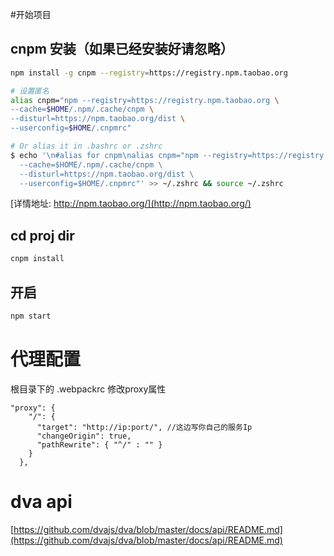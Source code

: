 #开始项目
## cnpm 安装（如果已经安装好请忽略）
```sh
npm install -g cnpm --registry=https://registry.npm.taobao.org

# 设置匿名
alias cnpm="npm --registry=https://registry.npm.taobao.org \
--cache=$HOME/.npm/.cache/cnpm \
--disturl=https://npm.taobao.org/dist \
--userconfig=$HOME/.cnpmrc"

# Or alias it in .bashrc or .zshrc
$ echo '\n#alias for cnpm\nalias cnpm="npm --registry=https://registry.npm.taobao.org \
  --cache=$HOME/.npm/.cache/cnpm \
  --disturl=https://npm.taobao.org/dist \
  --userconfig=$HOME/.cnpmrc"' >> ~/.zshrc && source ~/.zshrc

```
[详情地址: http://npm.taobao.org/](http://npm.taobao.org/) 

## cd proj dir
```sh
cnpm install
```
## 开启
```sh
npm start
```

# 代理配置
根目录下的 .webpackrc
修改proxy属性

```
"proxy": {
    "/": {
      "target": "http://ip:port/", //这边写你自己的服务Ip
      "changeOrigin": true,
      "pathRewrite": { "^/" : "" }
    }
  },
```

# dva api
[https://github.com/dvajs/dva/blob/master/docs/api/README.md](https://github.com/dvajs/dva/blob/master/docs/api/README.md)